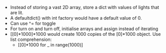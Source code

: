 - Instead of storing a vast 2D array, store a dict with values of lights that are lit.
- A defaultdict() with int factory would have a default value of 0.
- Can use ^= for toggle
- For turn on and turn off, initialise arrays and assign instead of iterating
- [[0]\*1000]\*1000 would create 1000 copies of the [0]\*1000 object. Use list comprehension:
    - [[0]\*1000 for _ in range(1000)] 
